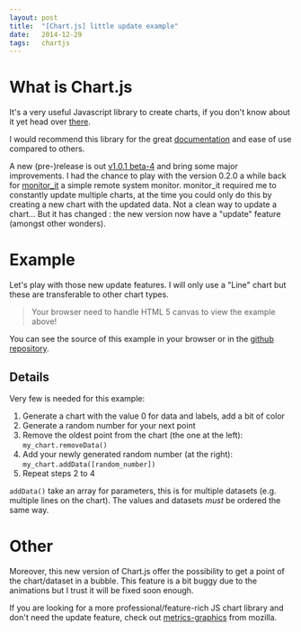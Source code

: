 ```yaml
---
layout: post
title:  "[Chart.js] little update example"
date:   2014-12-29
tags:   chartjs
---
```

<script src="{{ site.url }}/assets/Chart.js" alt="Chart.js library as of pre-release v1.0.1 beta-4"></script>
<script src="{{ site.url }}/assets/chartjs_example.js"></script>
# What is Chart.js

It's a very useful Javascript library to create charts, if you don't know about it yet head over [there](http://www.chartjs.org/).

I would recommend this library for the great [documentation](http://www.chartjs.org/docs/) and ease of use compared to others.

A new (pre-)release is out [v1.0.1 beta-4](https://github.com/nnnick/Chart.js/releases/tag/v1.0.1-beta.4) and bring some major improvements. I had the chance to play with the version 0.2.0 a while back for [monitor_it](https://github.com/alan-mushi/monitor_it) a simple remote system monitor. monitor_it required me to constantly update  multiple charts, at the time you could only do this by creating a new chart with the updated data. Not a clean way to update a chart... But it has changed : the new version now have a "update" feature (amongst other wonders).

# Example

Let's play with those new update features. I will only use a "Line" chart but these are transferable to other chart types.

<canvas id="line_example" width="600" height="400"></canvas>

> Your browser need to handle HTML 5 canvas to view the example above!

You can see the source of this example in your browser or in the [github repository](https://github.com/alan-mushi/alan-mushi.github.io/blob/master/assets/chartjs_example.js).

## Details
Very few is needed for this example:

1. Generate a chart with the value 0 for data and labels, add a bit of color
2. Generate a random number for your next point
3. Remove the oldest point from the chart (the one at the left): `my_chart.removeData()`
4. Add your newly generated random number (at the right): `my_chart.addData([random_number])`
5. Repeat steps 2 to 4

`addData()` take an array for parameters, this is for multiple datasets (e.g. multiple lines on the chart). The values and datasets *must* be ordered the same way.

# Other

Moreover, this new version of Chart.js offer the possibility to get a point of the chart/dataset in a bubble. This feature is a bit buggy due to the animations but I trust it will be fixed soon enough.

If you are looking for a more professional/feature-rich JS chart library and don't need the update feature, check out [metrics-graphics](http://metricsgraphicsjs.org/) from mozilla.
